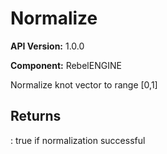# Normalize

**API Version:** 1.0.0

**Component:** RebelENGINE

Normalize knot vector to range [0,1]

## Returns

: true if normalization successful

